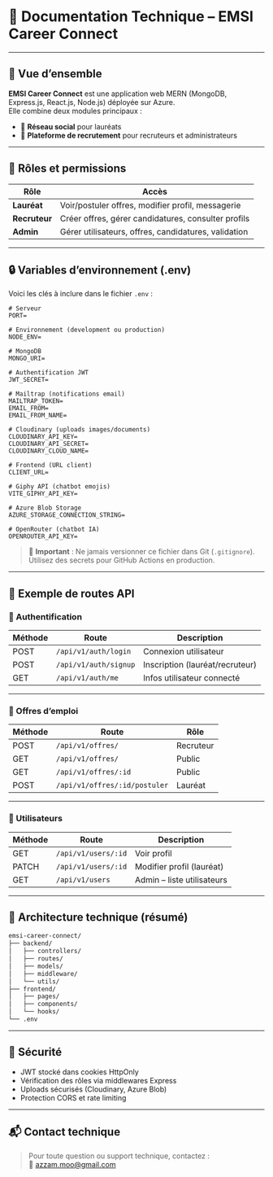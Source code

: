 # 📘 Documentation Technique – EMSI Career Connect

---

## 🧩 Vue d’ensemble

**EMSI Career Connect** est une application web MERN (MongoDB, Express.js, React.js, Node.js) déployée sur Azure.  
Elle combine deux modules principaux :
- 🔗 **Réseau social** pour lauréats
- 💼 **Plateforme de recrutement** pour recruteurs et administrateurs

---

## 👥 Rôles et permissions

| Rôle         | Accès                                                  |
|--------------|---------------------------------------------------------|
| **Lauréat**  | Voir/postuler offres, modifier profil, messagerie      |
| **Recruteur**| Créer offres, gérer candidatures, consulter profils    |
| **Admin**    | Gérer utilisateurs, offres, candidatures, validation   |

---

## 🔒 Variables d’environnement (.env)

Voici les clés à inclure dans le fichier `.env` :

```env
# Serveur
PORT=

# Environnement (development ou production)
NODE_ENV=

# MongoDB
MONGO_URI=

# Authentification JWT
JWT_SECRET=

# Mailtrap (notifications email)
MAILTRAP_TOKEN=
EMAIL_FROM=
EMAIL_FROM_NAME=

# Cloudinary (uploads images/documents)
CLOUDINARY_API_KEY=
CLOUDINARY_API_SECRET=
CLOUDINARY_CLOUD_NAME=

# Frontend (URL client)
CLIENT_URL=

# Giphy API (chatbot emojis)
VITE_GIPHY_API_KEY=

# Azure Blob Storage
AZURE_STORAGE_CONNECTION_STRING=

# OpenRouter (chatbot IA)
OPENROUTER_API_KEY=
```

> 🔐 **Important** : Ne jamais versionner ce fichier dans Git (`.gitignore`). Utilisez des secrets pour GitHub Actions en production.

---

## 📡 Exemple de routes API

### 🔐 Authentification

| Méthode | Route               | Description                     |
|--------|---------------------|---------------------------------|
| POST   | `/api/v1/auth/login` | Connexion utilisateur           |
| POST   | `/api/v1/auth/signup`| Inscription (lauréat/recruteur)|
| GET    | `/api/v1/auth/me`    | Infos utilisateur connecté      |

---

### 💼 Offres d’emploi

| Méthode | Route                            | Rôle        |
|--------|----------------------------------|-------------|
| POST   | `/api/v1/offres/`                | Recruteur   |
| GET    | `/api/v1/offres/`                | Public      |
| GET    | `/api/v1/offres/:id`             | Public      |
| POST   | `/api/v1/offres/:id/postuler`    | Lauréat     |

---

### 👤 Utilisateurs

| Méthode | Route                    | Description                     |
|--------|--------------------------|---------------------------------|
| GET    | `/api/v1/users/:id`      | Voir profil                     |
| PATCH  | `/api/v1/users/:id`      | Modifier profil (lauréat)       |
| GET    | `/api/v1/users`          | Admin – liste utilisateurs      |

---

## 🧠 Architecture technique (résumé)

```bash
emsi-career-connect/
├── backend/
│   ├── controllers/
│   ├── routes/
│   ├── models/
│   ├── middleware/
│   └── utils/
├── frontend/
│   ├── pages/
│   ├── components/
│   └── hooks/
└── .env
```

---

## 📌 Sécurité

- JWT stocké dans cookies HttpOnly
- Vérification des rôles via middlewares Express
- Uploads sécurisés (Cloudinary, Azure Blob)
- Protection CORS et rate limiting

---

## 📬 Contact technique

> Pour toute question ou support technique, contactez :  
📧 [azzam.moo@gmail.com](mailto:azzam.moo@gmail.com)
    
